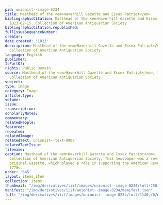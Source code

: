 ```yaml
---
pid: unionist--image-0234
title: Masthead of the <em>Haverhill Gazette and Essex Patriot</em>
bibliographicCitation: Masthead of the <em>Haverhill Gazette and Essex Patriot</em>,
  1823-02-15. Collection of American Antiquarian Society
bibliographicCitation.republished: 
fullIssueSequenceNumber: 
creator: 
date.created: '1823'
description: Masthead of the <em>Haverhill Gazette and Essex Patriot</em>, 1823-02-15.
  Collection of American Antiquarian Society
language: English
publisher: 
IsPartOf: 
rights: Public Domain
source: Masthead of the <em>Haverhill Gazette and Essex Patriot</em>, 1823-02-15.
  Collection of American Antiquarian Society
subject: 
type: image
category: Image
article.type: 
volume: 
issue: 
transcription: 
scholarlyNotes: 
commentary: 
relatedPeople: 
featured: 
repeated: 
relatedImage: 
relatedText: unionist--text-0008
relatedTextIssue: 
filename: 
caption: Masthead of the <em>Haverhill Gazette and Essex Patriot</em>, 1823-02-15.
  Collection of American Antiquarian Society. This newspaper was a revival of the
  original Gazette, which played a role in supporting the American Revolution in the
  1770s.
order: '645'
layout: items_item
collection: items
thumbnail: "/img/derivatives/iiif/images/unionist--image-0234/full/250,/0/default.jpg"
manifest: "/img/derivatives/iiif/unionist--image-0234/manifest.json"
full: "/img/derivatives/iiif/images/unionist--image-0234/full/1140,/0/default.jpg"
---
```

